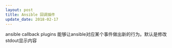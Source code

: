 ```yaml
---
layout: post
title: Ansible 回调插件
update_date: 2018-02-17
---
```


ansible callback plugins 能够让ansible对应某个事件做出新的行为。默认是修改stdout显示内容